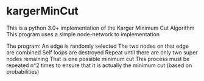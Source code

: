 # kargerMinCut
This is a python 3.0+ implementation of the Karger Minimum Cut Algorithm
This program uses a simple node-network to implementation

The program:
An edge is randomly selected
The two nodes on that edge are combined
Self loops are destroyed
Repeat until there are only two super nodes remaining
That is one possible minimum cut
This process must be repeated n^2 times to ensure that it is actually the minimum cut (based on probabilities)

